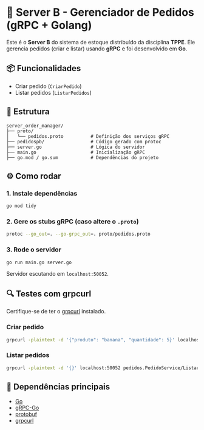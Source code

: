 # 🧾 Server B - Gerenciador de Pedidos (gRPC + Golang)

Este é o **Server B** do sistema de estoque distribuído da disciplina **TPPE**. Ele gerencia pedidos (criar e listar) usando **gRPC** e foi desenvolvido em **Go**.

## 📦 Funcionalidades

- Criar pedido (`CriarPedido`)
- Listar pedidos (`ListarPedidos`)

## 📁 Estrutura

```
server_order_manager/
├── proto/
│   └── pedidos.proto          # Definição dos serviços gRPC
├── pedidospb/                 # Código gerado com protoc
├── server.go                  # Lógica do servidor
├── main.go                    # Inicialização gRPC
├── go.mod / go.sum            # Dependências do projeto
```

## ⚙️ Como rodar

### 1. Instale dependências

```bash
go mod tidy
```

### 2. Gere os stubs gRPC (caso altere o `.proto`)

```bash
protoc --go_out=. --go-grpc_out=. proto/pedidos.proto
```

### 3. Rode o servidor

```bash
go run main.go server.go
```

Servidor escutando em `localhost:50052`.

## 🔍 Testes com grpcurl

Certifique-se de ter o [grpcurl](https://github.com/fullstorydev/grpcurl) instalado.

### Criar pedido

```bash
grpcurl -plaintext -d '{"produto": "banana", "quantidade": 5}' localhost:50052 pedidos.PedidoService/CriarPedido
```

### Listar pedidos

```bash
grpcurl -plaintext -d '{}' localhost:50052 pedidos.PedidoService/ListarPedidos
```

## 🔧 Dependências principais

- [Go](https://golang.org/)
- [gRPC-Go](https://github.com/grpc/grpc-go)
- [protobuf](https://developers.google.com/protocol-buffers)
- [grpcurl](https://github.com/fullstorydev/grpcurl)
